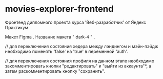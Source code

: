 # movies-explorer-frontend

Фронтенд дипломного проекта курса 'Веб-разработчик' от Яндекс Практикум

[Макет Figma](https://www.figma.com/file/4L3haNvCohcqtbgMWJfrq6/dark-4?type=design&mode=design&t=ZIIwMDOHdFZZ05g3-0) . Название макета " dark-4 " .

// для переключения состояния хедера между лэндингом и мэйн-пэйдж необходимо поменять 'false' на 'true' в переменной 'auth'.

// для переключения состояния профиля на данном этапе необходимо закомментировать кнопки "редактировать" и "выйти из аккаунта"\*, а затем раскомментировать кнопку "сохранить".

